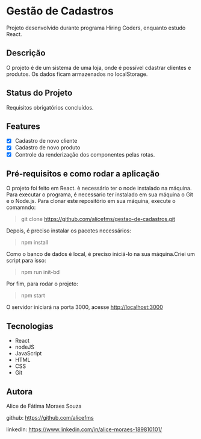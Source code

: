 # Gestão de Cadastros
Projeto desenvolvido durante programa Hiring Coders, enquanto estudo React.

## Descrição


O projeto é de um sistema de uma loja, onde é possível cdastrar clientes e produtos.
Os dados ficam armazenados no localStorage.

## Status do Projeto 

Requisitos obrigatórios concluídos.

## Features

- [x] Cadastro de novo cliente
- [x] Cadastro de novo produto
- [x] Controle da renderização dos componentes pelas rotas.

## Pré-requisitos e como rodar a aplicação

O projeto foi feito em React.
è necessário ter o node instalado na máquina.
Para executar o programa, é necessario ter instalado em sua máquina o Git e o Node.js.
Para clonar este repositório em sua máquina, execute o comamndo:

> git clone https://github.com/alicefms/gestao-de-cadastros.git

Depois, é preciso instalar os pacotes necessários:

>npm install

Como o banco de dados é local, é preciso iniciá-lo na sua máquina.Criei um script para isso:

>npm run init-bd

Por fim, para rodar o projeto:

>npm start

O servidor iniciará na porta 3000, acesse <http://localhost:3000>


## Tecnologias

- React
- nodeJS 
- JavaScript
- HTML
- CSS
- Git



## Autora

Alice de Fátima Moraes Souza

github: https://github.com/alicefms

linkedIn: https://www.linkedin.com/in/alice-moraes-189810101/